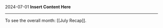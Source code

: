 2024-07-01
__Insert Content Here__
_______________________
To see the overall month: [[July Recap]].